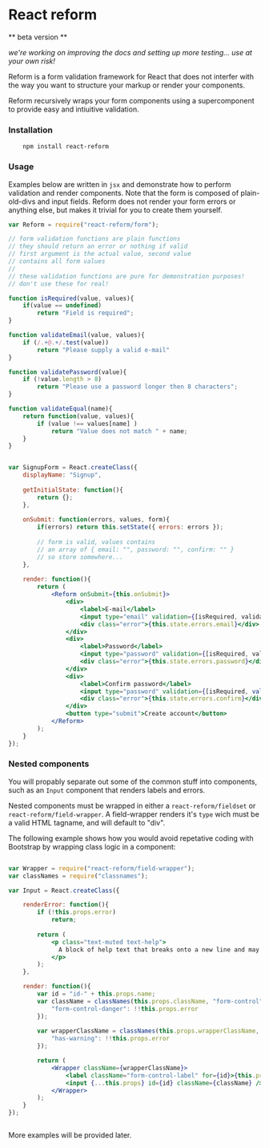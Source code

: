 # React reform

** beta version **

_we're working on improving the docs and setting up more testing... use at your own risk!_

Reform is a form validation framework for React that does not interfer with the
way you want to structure your markup or render your components. 

Reform recursively wraps your form components using a supercomponent to provide
easy and intiuitive validation.

### Installation

```
    npm install react-reform
```

### Usage

Examples below are written in `jsx` and demonstrate how to perform validation
and render components. Note that the form is composed of plain-old-divs and 
input fields. Reform does not render your form errors or anything else, 
but makes it trivial for you to create them yourself.

```jsx
var Reform = require("react-reform/form");

// form validation functions are plain functions
// they should return an error or nothing if valid
// first argument is the actual value, second value
// contains all form values
//
// these validation functions are pure for demonstration purposes!
// don't use these for real!

function isRequired(value, values){
    if(value == undefined)
        return "Field is required";
}

function validateEmail(value, values){
    if (/.+@.+/.test(value))
        return "Please supply a valid e-mail"
}

function validatePassword(value){
    if (!value.length > 8)
        return "Please use a password longer then 8 characters";
}

function validateEqual(name){
    return function(value, values){
        if (value !== values[name] )
            return "Value does not match " + name;
    }
}


var SignupForm = React.createClass({
    displayName: "Signup",
    
    getInitialState: function(){
        return {};
    },
    
    onSubmit: function(errors, values, form){
        if(errors) return this.setState({ errors: errors });
        
        // form is valid, values contains
        // an array of { email: "", password: "", confirm: "" }
        // so store somewhere...
    },
    
    render: function(){
        return (
            <Reform onSubmit={this.onSubmit}>
                <div>
                    <label>E-mail</label>
                    <input type="email" validation={[isRequired, validateEmail]} name="email" placeholder="you@example.com" />
                    <div class="error">{this.state.errors.email}</div>
                </div>
                <div>
                    <label>Password</label>
                    <input type="password" validation={[isRequired, validatePassword]} name="password" placeholder="********" />
                    <div class="error">{this.state.errors.password}</div>
                </div>
                <div>
                    <label>Confirm password</label>
                    <input type="password" validation={[isRequired, validateEqual("password")]} name="confirm" placeholder="********" />
                    <div class="error">{this.state.errors.confirm}</div>
                </div>
                <button type="submit">Create account</button>
            </Reform>
        );
    }
});

```

### Nested components

You will propably separate out some of the common stuff into components, such as
an `Input` component that renders labels and errors.

Nested components must be wrapped in either a `react-reform/fieldset` or `react-reform/field-wrapper`.
A field-wrapper renders it's `type` wich must be a valid HTML tagname, and will
default to "div".

The following example shows how you would avoid repetative coding with Bootstrap
by wrapping class logic in a component:

```jsx

var Wrapper = require("react-reform/field-wrapper");
var classNames = require("classnames");

var Input = React.createClass({

    renderError: function(){
        if (!this.props.error)
            return;
            
        return (
            <p class="text-muted text-help">
              A block of help text that breaks onto a new line and may extend beyond one line.
            </p>
        );
    },

    render: function(){
        var id = "id-" + this.props.name;
        var className = classNames(this.props.className, "form-control", {
            "form-control-danger": !!this.props.error
        });
        
        var wrapperClassName = classNames(this.props.wrapperClassName, "form-group", {
            "has-warning": !!this.props.error
        });

        return (
            <Wrapper className={wrapperClassName}>
                <label className="form-control-label" for={id}>{this.props.label}</label>
                <input {...this.props} id={id} className={className} />
            </Wrapper>
        );
    }
});



```

More examples will be provided later.